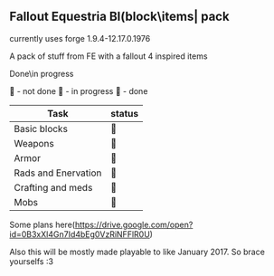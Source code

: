 ## Fallout Equestria BI(block\items| pack

currently uses
forge 1.9.4-12.17.0.1976


A pack of stuff from FE with a fallout 4 inspired items

Done\in progress

:red_circle:           - not done
:large_orange_diamond: - in progress
:large_blue_circle:    - done

Task                | status
------------------- | -------------
Basic blocks        |:large_orange_diamond:
Weapons             |:red_circle:
Armor               |:red_circle:
Rads and Enervation |:red_circle:
Crafting and meds   |:red_circle:
Mobs                |:red_circle:


Some plans here(https://drive.google.com/open?id=0B3xXl4Gn7Id4bEg0VzRiNFFlR0U)

Also this will be mostly made playable to like January 2017.
So brace yourselfs :3